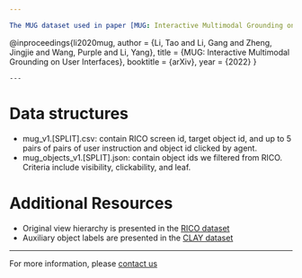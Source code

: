 ```yaml
---

The MUG dataset used in paper [MUG: Interactive Multimodal Grounding on User Interfaces](https://arxiv.org/abs/2209.15099)
```
@inproceedings{li2020mug,
      author    = {Li, Tao and Li, Gang and Zheng, Jingjie and Wang, Purple and Li, Yang},
      title     = {MUG: Interactive Multimodal Grounding on User Interfaces},
      booktitle = {arXiv},
      year      = {2022}
  }
```
---
```


# Data structures
* mug_v1.[SPLIT].csv: contain RICO screen id, target object id, and up to 5 pairs of pairs of user instruction and object id clicked by agent.
* mug_objects_v1.[SPLIT].json: contain object ids we filtered from RICO. Criteria include visibility, clickability, and leaf.

# Additional Resources
* Original view hierarchy is presented in the [RICO dataset](https://interactionmining.org/rico)
* Auxiliary object labels are presented in the [CLAY dataset](https://github.com/google-research-datasets/clay)

---

For more information, please [contact us](tlinlp@google.com)
